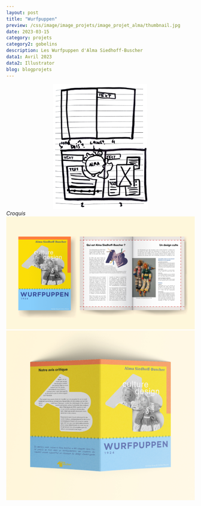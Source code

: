 ```yaml
---
layout: post
title: "Wurfpuppen"
preview: /css/image/image_projets/image_projet_alma/thumbnail.jpg
date: 2023-03-15
category: projets
category2: gobelins
description: Les Wurfpuppen d'Alma Siedhoff-Buscher
data1: Avril 2023
data2: Illustrator
blog: blogprojets
---
```


<div style="width: 50% !important; margin: 0 auto !important;" class="image_container">
<div><img onclick="Zoom(this)" class="img-gallery" src="/css/image/image_projets/image_projet_alma/img1.jpg"></div>
</div>
<em>Croquis</em>

<div class="image_container">
<div><img onclick="Zoom(this)" class="img-gallery" src="/css/image/image_projets/image_projet_alma/img2.jpg"></div>
</div>

<div class="image_container">
<div><img onclick="Zoom(this)" class="img-gallery" src="/css/image/image_projets/image_projet_alma/img3.jpg"></div>
</div>
